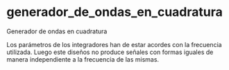 # generador_de_ondas_en_cuadratura
Generador de ondas en cuadratura

Los parámetros de los integradores han de estar acordes con la frecuencia utilizada. Luego este diseños no produce señales con formas iguales de manera independiente a la frecuencia de las mismas.
